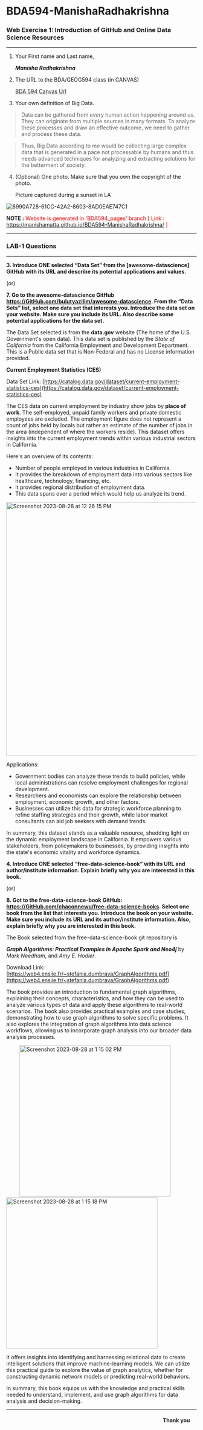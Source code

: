 # BDA594-ManishaRadhakrishna

### Web Exercise 1: Introduction of GitHub and Online Data Science Resources

--------------

1. Your First name and Last name,

   ***Manisha Radhakrishna***

2. The URL to the BDA/GEOG594 class (in CANVAS)

   [BDA 594 Canvas Url](https://sdsu.instructure.com/courses/141078)

3. Your own definition of Big Data.

> Data can be gathered from every human action happening around us. They can originate from multiple sources in many formats. To analyze these processes and draw an effective outcome, we need to gather and process these data. 

> Thus, Big Data according to me would be collecting large complex data that is generated in a pace not processable by humans and thus needs advanced techniques for analyzing and extracting solutions for the betterment of society. 

4. (Optional) One photo. Make sure that you own the copyright of the photo.

   Picture captured during a sunset in LA

![8990A728-61CC-42A2-8603-8AD0EAE747C1](https://github.com/ManishaMatta/BDA594-ManishaRadhakrishna/assets/50313389/40781083-5a6c-472b-ad3b-630d0560f879)

**NOTE :** <font color="red">  Website is generated in 'BDA594_pages' branch [ Link : https://manishamatta.github.io/BDA594-ManishaRadhakrishna/ ]</font>

--------------
### LAB-1 Questions

--------------

**3. Introduce ONE selected “Data Set” from the [awesome-datascience] GitHub with its URL and describe its potential applications and values.**

(or)

**7. Go to the awesome-datascience GitHub https://GitHub.com/bulutyazilim/awesome-datascience. From the “Data Sets” list, select one data set that interests you. Introduce the data set on your website. Make sure you include its URL. Also describe some potential applications for the data set.**

The Data Set selected is from the **data.gov** website (The home of the U.S. Government's open data). This data set is published by the *State of California* from the California Employment and Development Department. This is a Public data set that is Non-Federal and has no License information provided.

**Current Employment Statistics (CES)**

Data Set Link: [https://catalog.data.gov/dataset/current-employment-statistics-ces](https://catalog.data.gov/dataset/current-employment-statistics-ces)

The CES data on current employment by industry show jobs by **place of work**. The self-employed, unpaid family workers and private domestic employees are excluded. The employment figure does not represent a count of jobs held by locals but rather an estimate of the number of jobs in the area (independent of where the workers reside).
This dataset offers insights into the current employment trends within various industrial sectors in California.

Here's an overview of its contents:
* Number of people employed in various industries in California.
* It provides the breakdown of employment data into various sectors like healthcare, technology, financing, etc.
* It provides regional distribution of employment data.
* This data spans over a period which would help us analyze its trend.

<img width="672" alt="Screenshot 2023-08-28 at 12 26 15 PM" src="https://github.com/ManishaMatta/BDA594-ManishaRadhakrishna/assets/50313389/cdc68fdc-34e0-47ec-8e2f-9a8e8abee34f">

Applications:
* Government bodies can analyze these trends to build policies, while local administrations can resolve employment challenges for regional development.
* Researchers and economists can explore the relationship between employment, economic growth, and other factors.
* Businesses can utilize this data for strategic workforce planning to refine staffing strategies and their growth, while labor market consultants can aid job seekers with demand trends.

In summary, this dataset stands as a valuable resource, shedding light on the dynamic employment landscape in California. It empowers various stakeholders, from policymakers to businesses, by providing insights into the state's economic vitality and workforce dynamics.


**4. Introduce ONE selected “free-data-science-book” with its URL and author/institute information. Explain briefly why you are interested in this book.**

(or)

**8. Got to the free-data-science-book GitHub: https://GitHub.com/chaconnewu/free-data-science-books. Select one book from the list that interests you. Introduce the book on your website. Make sure you include its URL and its author/institute information. Also, explain briefly why you are interested in this book.**

The Book selected from the free-data-science-book git repository is 

***Graph Algorithms: Practical Examples in Apache Spark and Neo4j*** 
by *Mark Needham*, and *Amy E. Hodler*.

Download Link: [https://web4.ensiie.fr/~stefania.dumbrava/GraphAlgorithms.pdf](https://web4.ensiie.fr/~stefania.dumbrava/GraphAlgorithms.pdf)

The book provides an introduction to fundamental graph algorithms, explaining their concepts, characteristics, and how they can be used to analyze various types of data and apply these algorithms to real-world scenarios. The book also provides practical examples and case studies, demonstrating how to use graph algorithms to solve specific problems. It also explores the integration of graph algorithms into data science workflows, allowing us to incorporate graph analysis into our broader data analysis processes.

&nbsp;&nbsp;&nbsp;&nbsp;&nbsp;&nbsp;&nbsp;&nbsp;
<img width="400" alt="Screenshot 2023-08-28 at 1 15 02 PM" src="https://github.com/ManishaMatta/BDA594-ManishaRadhakrishna/assets/50313389/8073b344-8db3-4e12-8ead-04d90622cf23">
&nbsp;&nbsp;&nbsp;&nbsp;&nbsp;&nbsp;&nbsp;&nbsp;&nbsp;&nbsp;&nbsp;&nbsp;&nbsp;&nbsp;&nbsp;&nbsp;
<img width="400" alt="Screenshot 2023-08-28 at 1 15 18 PM" src="https://github.com/ManishaMatta/BDA594-ManishaRadhakrishna/assets/50313389/0cff2e6e-5fb0-484f-a723-937e8c67a9db">

It offers insights into identifying and harnessing relational data to create intelligent solutions that improve machine-learning models. We can utilize this practical guide to explore the value of graph analytics, whether for constructing dynamic network models or predicting real-world behaviors.

In summary, this book equips us with the knowledge and practical skills needed to understand, implement, and use graph algorithms for data analysis and decision-making.



--------------
#### &nbsp;&nbsp;&nbsp;&nbsp;&nbsp;&nbsp;&nbsp;&nbsp;&nbsp;&nbsp;&nbsp;&nbsp;&nbsp;&nbsp;&nbsp;&nbsp;&nbsp;&nbsp;&nbsp;&nbsp;&nbsp;&nbsp;&nbsp;&nbsp;&nbsp;&nbsp;&nbsp;&nbsp;&nbsp;&nbsp;&nbsp;&nbsp;&nbsp;&nbsp;&nbsp;&nbsp;&nbsp;&nbsp;&nbsp;&nbsp;&nbsp;&nbsp;&nbsp;&nbsp;&nbsp;&nbsp;&nbsp;&nbsp;&nbsp;&nbsp;&nbsp;&nbsp;&nbsp;&nbsp;&nbsp;&nbsp;&nbsp;&nbsp;&nbsp;&nbsp;&nbsp;&nbsp;&nbsp;&nbsp;&nbsp;&nbsp;&nbsp;&nbsp;&nbsp;&nbsp;&nbsp;&nbsp;&nbsp;&nbsp;&nbsp;&nbsp;&nbsp;&nbsp;&nbsp;&nbsp;&nbsp;&nbsp;&nbsp;&nbsp;&nbsp;&nbsp;&nbsp;&nbsp;&nbsp;&nbsp;&nbsp;&nbsp;&nbsp;&nbsp;&nbsp;&nbsp;&nbsp;&nbsp;&nbsp;&nbsp;&nbsp;&nbsp;&nbsp;&nbsp;&nbsp;&nbsp;&nbsp;&nbsp;&nbsp;&nbsp;&nbsp;&nbsp;&nbsp;&nbsp;&nbsp;&nbsp;&nbsp;&nbsp;&nbsp;&nbsp;&nbsp;&nbsp;&nbsp;&nbsp; Thank you
